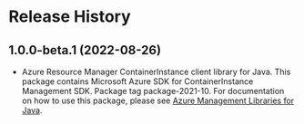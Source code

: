 # Release History

## 1.0.0-beta.1 (2022-08-26)

- Azure Resource Manager ContainerInstance client library for Java. This package contains Microsoft Azure SDK for ContainerInstance Management SDK.  Package tag package-2021-10. For documentation on how to use this package, please see [Azure Management Libraries for Java](https://aka.ms/azsdk/java/mgmt).
